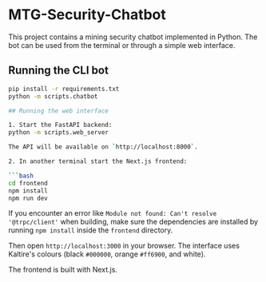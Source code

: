 # MTG-Security-Chatbot

This project contains a mining security chatbot implemented in Python. The bot can be used from the terminal or through a simple web interface.

## Running the CLI bot

```bash
pip install -r requirements.txt
python -m scripts.chatbot

## Running the web interface

1. Start the FastAPI backend:
python -m scripts.web_server

The API will be available on `http://localhost:8000`.

2. In another terminal start the Next.js frontend:

```bash
cd frontend
npm install
npm run dev
```

If you encounter an error like `Module not found: Can't resolve '@trpc/client'`
when building, make sure the dependencies are installed by running `npm install`
inside the `frontend` directory.

Then open `http://localhost:3000` in your browser. The interface uses Kaltire's colours (black `#000000`, orange `#ff6900`, and white).

The frontend is built with Next.js.
